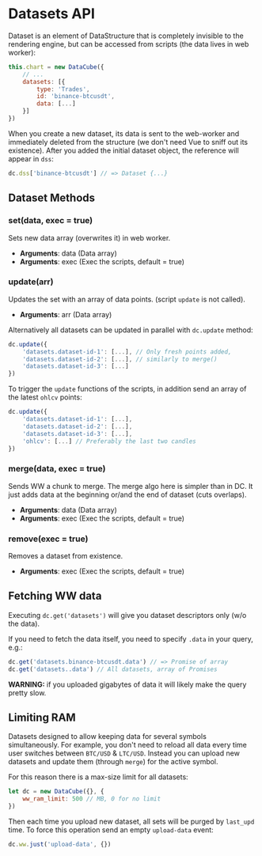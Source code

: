 
# Datasets API

Dataset is an element of DataStructure that is completely invisible to the rendering engine, but can be accessed from scripts (the data lives in web worker):

```js
this.chart = new DataCube({
    // ...
    datasets: [{
        type: 'Trades',
        id: 'binance-btcusdt',
        data: [...]
    }]
})
```

When you create a new dataset, its data is sent to the web-worker and immediately deleted from the structure (we don't need Vue to sniff out its existence).
After you added the initial dataset object, the reference will appear in `dss`:


```js
dc.dss['binance-btcusdt'] // => Dataset {...}
```

## Dataset Methods

### set(data, exec = true)

Sets new data array (overwrites it) in web worker.

* **Arguments**: data (Data array)
* **Arguments**: exec (Exec the scripts, default = true)

### update(arr)

Updates the set with an array of data points. (script `update` is not called).

* **Arguments**: arr (Data array)

Alternatively all datasets can be updated in parallel with `dc.update` method:

```js
dc.update({
    'datasets.dataset-id-1': [...], // Only fresh points added,
    'datasets.dataset-id-2': [...], // similarly to merge()
    'datasets.dataset-id-3': [...]
})
```

To trigger the `update` functions of the scripts, in addition send an array of the latest `ohlcv` points:

```js
dc.update({
    'datasets.dataset-id-1': [...],
    'datasets.dataset-id-2': [...],
    'datasets.dataset-id-3': [...],
    'ohlcv': [...] // Preferably the last two candles
})
```

### merge(data, exec = true)

Sends WW a chunk to merge. The merge algo here is simpler than in DC. It just adds data at the beginning or/and the end of dataset (cuts overlaps).

* **Arguments**: data (Data array)
* **Arguments**: exec (Exec the scripts, default = true)

### remove(exec = true)

Removes a dataset from existence.

* **Arguments**: exec (Exec the scripts, default = true)

## Fetching WW data

Executing `dc.get('datasets')` will give you dataset descriptors only (w/o the data).

If you need to fetch the data itself, you need to specify `.data` in your query, e.g.:

```js
dc.get('datasets.binance-btcusdt.data') // => Promise of array
dc.get('datasets..data') // All datasets, array of Promises
```

**WARNING:** if you uploaded gigabytes of data it will likely make the query pretty slow.

## Limiting RAM

Datasets designed to allow keeping data for several symbols simultaneously. For example, you don't need to reload all data every time user switches between `BTC/USD` & `LTC/USD`. Instead you can upload new datasets and update them (through `merge`) for the active symbol.

For this reason there is a max-size limit for all datasets:

```js
let dc = new DataCube({}, {
    ww_ram_limit: 500 // MB, 0 for no limit
})
```

Then each time you upload new dataset, all sets will be purged by `last_upd` time. To force this operation send an empty `upload-data` event:

```js
dc.ww.just('upload-data', {})
```
